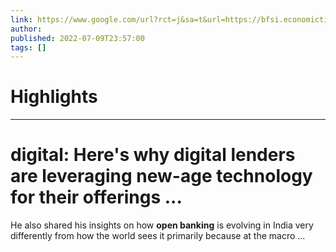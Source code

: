 ```yaml
---
link: https://www.google.com/url?rct=j&sa=t&url=https://bfsi.economictimes.indiatimes.com/news/blog/heres-why-digital-lenders-are-leveraging-new-age-technology-for-their-offerings/92755486&ct=ga&cd=CAIyHzVmNjkxZDEzNTU2NWU1MTc6Y29tLmJyOnB0OkJSOkw&usg=AOvVaw3qEbcqp-0OLTCY5M1Bl5Pw
author:  
published: 2022-07-09T23:57:00
tags: []
---
```

# Highlights


---
# digital: Here&#39;s why digital lenders are leveraging new-age technology for their offerings ...
He also shared his insights on how **open banking** is evolving in India very differently from how the world sees it primarily because at the macro ...